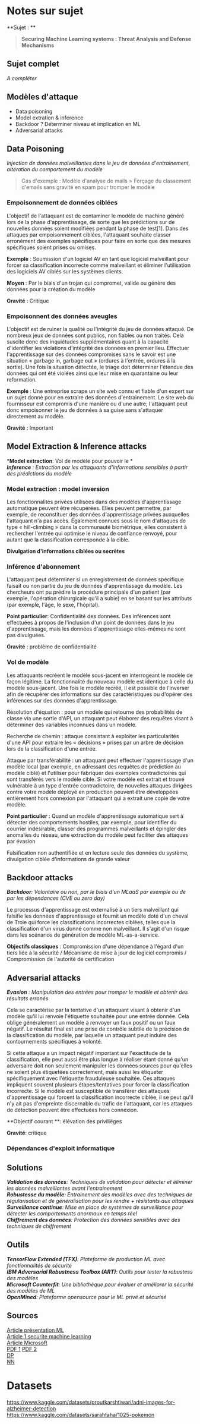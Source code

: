 # Notes sur sujet

**Sujet : **
>**Securing Machine Learning systems : Threat Analysis and Defense Mechanisms**

## Sujet complet

*A compléter*

## Modèles d'attaque 

- Data poisoning 
- Model extration & inference
- Backdoor ? Déterminer niveau et implication en ML
- Adversarial attacks 

## Data Poisoning

*Injection de données malveillantes dans le jeu de données d'entrainement, altération du comportement du modèle*

> Cas d'exemple : Modèle d'analyse de mails > Forçage du classement d'emails sans gravité en spam pour tromper le modèle

### Empoisonnement de données ciblées 

L'objectif de l'attaquant est de contaminer le modèle de machine généré lors de la phase d'apprentissage, de sorte que les prédictions sur de nouvelles données soient modifiées pendant la phase de test[1]. Dans des attaques par empoisonnement ciblées, l'attaquant souhaite classer erronément des exemples spécifiques pour faire en sorte que des mesures spécifiques soient prises ou omises.

**Exemple** : Soumission d'un logiciel AV en tant que logiciel malveillant pour forcer sa classification incorrecte comme malveillant et éliminer l'utilisation des logiciels AV ciblés sur les systèmes clients.

**Moyen** : Par le biais d'un trojan qui compromet, valide ou génère des données pour la création du modèle

**Gravité** : Critique

### Empoisonnent des données aveugles

L'objectif est de ruiner la qualité ou l'intégrité du jeu de données attaqué. De nombreux jeux de données sont publics, non fiables ou non traités. Cela suscite donc des inquiétudes supplémentaires quant à la capacité d'identifier les violations d'intégrité des données en premier lieu. Effectuer l'apprentissage sur des données compromises sans le savoir est une situation « garbage in, garbage out » (ordures à l'entrée, ordures à la sortie). Une fois la situation détectée, le triage doit déterminer l'étendue des données qui ont été violées ainsi que leur mise en quarantaine ou leur reformation.

**Exemple** : Une entreprise scrape un site web connu et fiable d'un expert sur un sujet donné pour en extraire des données d'entrainement. Le site web du fournisseur est compromis d'une manière ou d'une autre; l'attaquant peut donc empoisonner le jeu de données à sa guise sans s'attaquer directement au modèle.

**Gravité** : Important

## Model Extraction & Inference attacks

***Model extraction**: Vol de modèle pour pouvoir le *  
***Inference** : Extraction par les attaquants d'informations sensibles à partir des prédictions du modèle*

### Model extraction : model inversion

Les fonctionnalités privées utilisées dans des modèles d'apprentissage automatique peuvent être récupérées. Elles peuvent permettre, par exemple, de reconstituer des données d'apprentissage privées auxquelles l'attaquant n'a pas accès. Également connues sous le nom d'attaques de type « hill-climbing » dans la communauté biométrique, elles consistent à rechercher l'entrée qui optimise le niveau de confiance renvoyé, pour autant que la classification corresponde à la cible.

**Divulgation d'informations ciblées ou secrètes**

### Inférence d'abonnement 

L'attaquant peut déterminer si un enregistrement de données spécifique faisait ou non partie du jeu de données d'apprentissage du modèle. Les chercheurs ont pu prédire la procédure principale d'un patient (par exemple, l'opération chirurgicale qu'il a subie) en se basant sur les attributs (par exemple, l'âge, le sexe, l'hôpital).

**Point particulier**: Confidentialité des données. Des inférences sont effectuées à propos de l'inclusion d'un point de données dans le jeu d'apprentissage, mais les données d'apprentissage elles-mêmes ne sont pas divulguées.

**Gravité** : problème de confidentialité

### Vol de modèle

Les attaquants recréent le modèle sous-jacent en interrogeant le modèle de façon légitime. La fonctionnalité du nouveau modèle est identique à celle du modèle sous-jacent. Une fois le modèle recréé, il est possible de l'inverser afin de récupérer des informations sur des caractéristiques ou d'opérer des inférences sur des données d'apprentissage.

Résolution d'équation : pour un modèle qui retourne des probabilités de classe via une sortie d'API, un attaquant peut élaborer des requêtes visant à déterminer des variables inconnues dans un modèle.

Recherche de chemin : attaque consistant à exploiter les particularités d'une API pour extraire les « décisions » prises par un arbre de décision lors de la classification d'une entrée.

Attaque par transférabilité : un attaquant peut effectuer l'apprentissage d'un modèle local (par exemple, en adressant des requêtes de prédiction au modèle ciblé) et l'utiliser pour fabriquer des exemples contradictoires qui sont transférés vers le modèle cible. Si votre modèle est extrait et trouvé vulnérable à un type d'entrée contradictoire, de nouvelles attaques dirigées contre votre modèle déployé en production peuvent être développées entièrement hors connexion par l'attaquant qui a extrait une copie de votre modèle.

**Point particulier** : Quand un modèle d'apprentissage automatique sert à détecter des comportements hostiles, par exemple, pour identifier du courrier indésirable, classer des programmes malveillants et épingler des anomalies du réseau, une extraction du modèle peut faciliter des attaques par évasion

Falsification non authentifiée et en lecture seule des données du système, divulgation ciblée d'informations de grande valeur

## Backdoor attacks

***Backdoor**: Volontaire ou non, par le biais d'un MLaaS par exemple ou de par les dépendances (CVE ou zero day)*

Le processus d'apprentissage est externalisé à un tiers malveillant qui falsifie les données d'apprentissage et fournit un modèle doté d'un cheval de Troie qui force les classifications incorrectes ciblées, telles que la classification d'un virus donné comme non malveillant. Il s'agit d'un risque dans les scénarios de génération de modèle ML-as-a-service.

**Objectifs classiques** : Compromission d'une dépendance à l'égard d'un tiers liée à la sécurité / Mécanisme de mise à jour de logiciel compromis / Compromission de l'autorité de certification

## Adversarial attacks

***Evasion** : Manipulation des entrées pour tromper le modèle et obtenir des résultats erronés*

Cela se caractérise par la tentative d'un attaquant visant à obtenir d'un modèle qu'il lui renvoie l'étiquette souhaitée pour une entrée donnée. Cela oblige généralement un modèle à renvoyer un faux positif ou un faux négatif. Le résultat final est une prise de contrôle subtile de la précision de la classification du modèle, par laquelle un attaquant peut induire des contournements spécifiques à volonté.

Si cette attaque a un impact négatif important sur l'exactitude de la classification, elle peut aussi être plus longue à réaliser étant donné qu'un adversaire doit non seulement manipuler les données sources pour qu'elles ne soient plus étiquetées correctement, mais aussi les étiqueter spécifiquement avec l'étiquette frauduleuse souhaitée. Ces attaques impliquent souvent plusieurs étapes/tentatives pour forcer la classification incorrecte. Si le modèle est susceptible de transférer des attaques d'apprentissage qui forcent la classification incorrecte ciblée, il se peut qu'il n'y ait pas d'empreinte discernable du trafic de l'attaquant, car les attaques de détection peuvent être effectuées hors connexion.

**Objectif courant **: élévation des privilièges

**Gravité**: critique

### Dépendances d'exploit informatique

## Solutions

***Validation des données**: Techniques de validation pour détecter et éliminer les données malveillantes avant l'entrainement*  
***Robustesse du modèle**: Entrainement des modèles avec des techniques de régularisation et de généralisation pour les rendre + résistants aux attaques*  
***Surveillance continue**: Mise en place de systèmes de surveillance pour détecter les comportements anormaux en temps réel*  
***Chiffrement des données**: Protection des données sensibles avec des techniques de chiffrement*  

## Outils 

***TensorFlow Extended (TFX)**: Plateforme de production ML avec fonctionnalités de sécurité*  
***IBM Adversarial Robustness Toolbox (ART)**: Outils pour tester la robustess des modèles*  
***Microsoft Counterfit**: Une bibliothèque pour évaluer et améliorer la sécurité des modèles de ML*  
***OpenMined**: Plateforme opensource pour le ML privé et sécurisé*  

## Sources 
[Article présentation ML](https://www.livecampus.fr/blog-post/ia-et-machine-learning-dans-la-cybersecurite-comment-ils-faconneront-lavenir)  
[Article 1 securite machine learning](https://aventisec.com/blog/securite-machine-learning)  
[Article Microsoft](https://learn.microsoft.com/fr-fr/security/engineering/threat-modeling-aiml)  
[PDF 1](https://arxiv.org/pdf/2112.02797)
[PDF 2](https://nvlpubs.nist.gov/nistpubs/ai/NIST.AI.100-2e2025.pdf)  
[DP](https://www.riskinsight-wavestone.com/2024/10/data-poisoning-une-menace-pour-lintegrite-et-la-securite-du-llm/)  
[NN](https://ichi.pro/fr/deep-learning-avec-python-reseaux-de-neurones-tutoriel-complet-118007459244784)  
# Datasets 

https://www.kaggle.com/datasets/proutkarshtiwari/adni-images-for-alzheimer-detection  
https://www.kaggle.com/datasets/sarahtaha/1025-pokemon  

